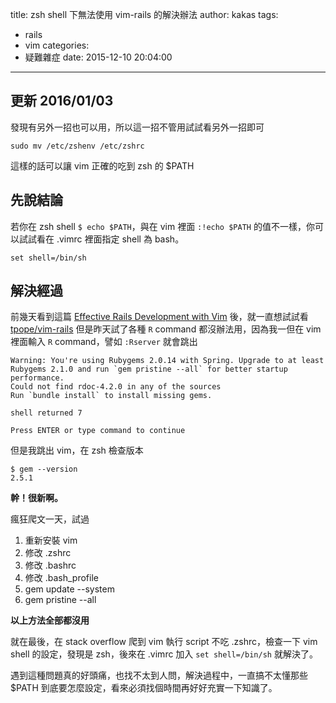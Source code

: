 title: zsh shell 下無法使用 vim-rails 的解決辦法
author: kakas
tags:
  - rails
  - vim
categories:
  - 疑難雜症
date: 2015-12-10 20:04:00
---
## 更新 2016/01/03

發現有另外一招也可以用，所以這一招不管用試試看另外一招即可

`sudo mv /etc/zshenv /etc/zshrc`

這樣的話可以讓 vim 正確的吃到 zsh 的 $PATH



## 先說結論

若你在 zsh shell `$ echo $PATH`，與在 vim 裡面 `:!echo $PATH` 的值不一樣，你可以試試看在 .vimrc 裡面指定 shell 為 bash。

`set shell=/bin/sh`



## 解決經過

前幾天看到這篇 [Effective Rails Development with Vim](http://www.sitepoint.com/effective-rails-development-vim/) 後，就一直想試試看 [tpope/vim-rails](https://github.com/tpope/vim-rails) 但是昨天試了各種 `R` command 都沒辦法用，因為我一但在 vim 裡面輸入 `R` command，譬如 `:Rserver` 就會跳出

```shell
Warning: You're using Rubygems 2.0.14 with Spring. Upgrade to at least Rubygems 2.1.0 and run `gem pristine --all` for better startup performance.
Could not find rdoc-4.2.0 in any of the sources
Run `bundle install` to install missing gems.

shell returned 7

Press ENTER or type command to continue
```

但是我跳出 vim，在 zsh 檢查版本

```shell
$ gem --version
2.5.1
```


**幹！很新啊。**

瘋狂爬文一天，試過

1. 重新安裝 vim
2. 修改 .zshrc
3. 修改 .bashrc
4. 修改 .bash_profile
5. gem update --system
6. gem pristine --all


**以上方法全部都沒用**

就在最後，在 stack overflow 爬到 vim 執行 script 不吃 .zshrc，檢查一下 vim shell 的設定，發現是 zsh，後來在 .vimrc 加入 `set shell=/bin/sh` 就解決了。


遇到這種問題真的好頭痛，也找不太到人問，解決過程中，一直搞不太懂那些 $PATH 到底要怎麼設定，看來必須找個時間再好好充實一下知識了。